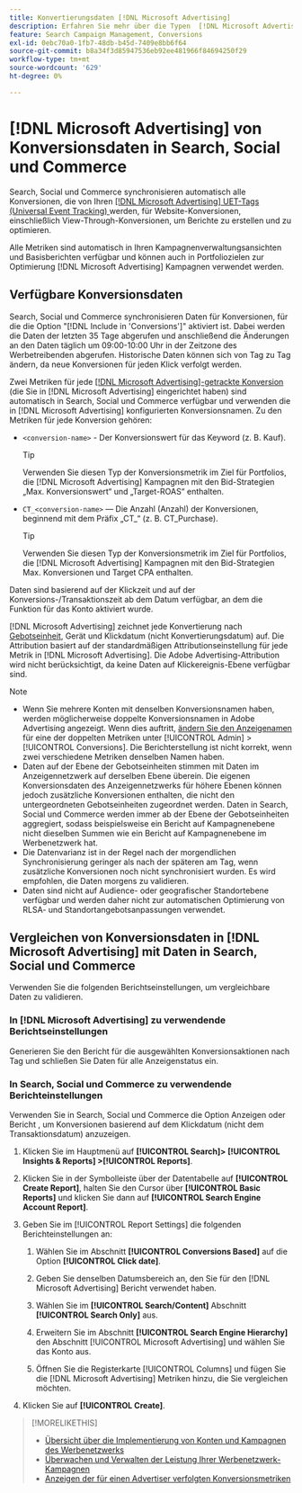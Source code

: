 ```yaml
---
title: Konvertierungsdaten [!DNL Microsoft Advertising]
description: Erfahren Sie mehr über die Typen  [!DNL Microsoft Advertising] verfolgten Konversionsdaten, die in Search, Social und Commerce verfügbar sind.
feature: Search Campaign Management, Conversions
exl-id: 0ebc70a0-1fb7-48db-b45d-7409e8bb6f64
source-git-commit: b8a34f3d85947536eb92ee481966f84694250f29
workflow-type: tm+mt
source-wordcount: '629'
ht-degree: 0%

---
```


# [!DNL Microsoft Advertising] von Konversionsdaten in Search, Social und Commerce

Search, Social und Commerce synchronisieren automatisch alle Konversionen, die von Ihren [[!DNL Microsoft Advertising] UET-Tags (Universal Event Tracking) ](https://help.ads.microsoft.com/#apex/ads/en/53056) werden, für Website-Konversionen, einschließlich View-Through-Konversionen, um Berichte zu erstellen und zu optimieren.

Alle Metriken sind automatisch in Ihren Kampagnenverwaltungsansichten und Basisberichten verfügbar und können auch in Portfoliozielen zur Optimierung [!DNL Microsoft Advertising] Kampagnen verwendet werden.

## Verfügbare Konversionsdaten

Search, Social und Commerce synchronisieren Daten für Konversionen, für die die Option &quot;[!DNL Include in 'Conversions']&quot; aktiviert ist. Dabei werden die Daten der letzten 35 Tage abgerufen und anschließend die Änderungen an den Daten täglich um 09:00-10:00 Uhr in der Zeitzone des Werbetreibenden abgerufen. Historische Daten können sich von Tag zu Tag ändern, da neue Konversionen für jeden Klick verfolgt werden.

Zwei Metriken für jede [[!DNL Microsoft Advertising]-getrackte Konversion](https://help.ads.microsoft.com/apex/index/3/en-us/n5012) (die Sie in [!DNL Microsoft Advertising] eingerichtet haben) sind automatisch in Search, Social und Commerce verfügbar und verwenden die in [!DNL Microsoft Advertising] konfigurierten Konversionsnamen. Zu den Metriken für jede Konversion gehören:

* `<conversion-name>` - Der Konversionswert für das Keyword (z. B. Kauf).

  >[!TIP]
  >
  >Verwenden Sie diesen Typ der Konversionsmetrik im Ziel für Portfolios, die [!DNL Microsoft Advertising] Kampagnen mit den Bid-Strategien „Max. Konversionswert“ und „Target-ROAS“ enthalten.

* `CT_<conversion-name>` — Die Anzahl (Anzahl) der Konversionen, beginnend mit dem Präfix „CT_“ (z. B. CT_Purchase).

  >[!TIP]
  >
  >Verwenden Sie diesen Typ der Konversionsmetrik im Ziel für Portfolios, die [!DNL Microsoft Advertising] Kampagnen mit den Bid-Strategien Max. Konversionen und Target CPA enthalten.

Daten sind basierend auf der Klickzeit und auf der Konversions-/Transaktionszeit ab dem Datum verfügbar, an dem die Funktion für das Konto aktiviert wurde.

[!DNL Microsoft Advertising] zeichnet jede Konvertierung nach [Gebotseinheit](/help/search-social-commerce/glossary.md#a-b), Gerät und Klickdatum (nicht Konvertierungsdatum) auf. Die Attribution basiert auf der standardmäßigen Attributionseinstellung für jede Metrik in [!DNL Microsoft Advertising]. Die Adobe Advertising-Attribution wird nicht berücksichtigt, da keine Daten auf Klickereignis-Ebene verfügbar sind.

>[!NOTE]
>
>* Wenn Sie mehrere Konten mit denselben Konversionsnamen haben, werden möglicherweise doppelte Konversionsnamen in Adobe Advertising angezeigt. Wenn dies auftritt, [ändern Sie den Anzeigenamen](/help/search-social-commerce/admin/conversion-metrics/conversion-metric-edit-display-name.md) für eine der doppelten Metriken unter [!UICONTROL Admin] > [!UICONTROL Conversions]. Die Berichterstellung ist nicht korrekt, wenn zwei verschiedene Metriken denselben Namen haben.
>* Daten auf der Ebene der Gebotseinheiten stimmen mit Daten im Anzeigennetzwerk auf derselben Ebene überein. Die eigenen Konversionsdaten des Anzeigennetzwerks für höhere Ebenen können jedoch zusätzliche Konversionen enthalten, die nicht den untergeordneten Gebotseinheiten zugeordnet werden. Daten in Search, Social und Commerce werden immer ab der Ebene der Gebotseinheiten aggregiert, sodass beispielsweise ein Bericht auf Kampagnenebene nicht dieselben Summen wie ein Bericht auf Kampagnenebene im Werbenetzwerk hat.
>* Die Datenvarianz ist in der Regel nach der morgendlichen Synchronisierung geringer als nach der späteren am Tag, wenn zusätzliche Konversionen noch nicht synchronisiert wurden. Es wird empfohlen, die Daten morgens zu validieren.
>* Daten sind nicht auf Audience- oder geografischer Standortebene verfügbar und werden daher nicht zur automatischen Optimierung von RLSA- und Standortangebotsanpassungen verwendet.

## Vergleichen von Konversionsdaten in [!DNL Microsoft Advertising] mit Daten in Search, Social und Commerce

Verwenden Sie die folgenden Berichtseinstellungen, um vergleichbare Daten zu validieren.

### In [!DNL Microsoft Advertising] zu verwendende Berichtseinstellungen

Generieren Sie den Bericht für die ausgewählten Konversionsaktionen nach Tag und schließen Sie Daten für alle Anzeigenstatus ein.

### In Search, Social und Commerce zu verwendende Berichteinstellungen

Verwenden Sie in Search, Social und Commerce die Option Anzeigen oder Bericht , um Konversionen basierend auf dem Klickdatum (nicht dem Transaktionsdatum) anzuzeigen.

1. Klicken Sie im Hauptmenü auf **[!UICONTROL Search]> [!UICONTROL Insights & Reports] >[!UICONTROL Reports]**.

1. Klicken Sie in der Symbolleiste über der Datentabelle auf **[!UICONTROL Create Report]**, halten Sie den Cursor über **[!UICONTROL Basic Reports]** und klicken Sie dann auf **[!UICONTROL Search Engine Account Report]**.

1. Geben Sie im [!UICONTROL Report Settings] die folgenden Berichteinstellungen an:

   1. Wählen Sie im Abschnitt **[!UICONTROL Conversions Based]** auf die Option **[!UICONTROL Click date]**.

   1. Geben Sie denselben Datumsbereich an, den Sie für den [!DNL Microsoft Advertising] Bericht verwendet haben.

   1. Wählen Sie im **[!UICONTROL Search/Content]** Abschnitt **[!UICONTROL Search Only]** aus.

   1. Erweitern Sie im Abschnitt **[!UICONTROL Search Engine Hierarchy]** den Abschnitt [!UICONTROL Microsoft Advertising] und wählen Sie das Konto aus.

   1. Öffnen Sie die Registerkarte [!UICONTROL Columns] und fügen Sie die [!DNL Microsoft Advertising] Metriken hinzu, die Sie vergleichen möchten.

1. Klicken Sie auf **[!UICONTROL Create]**.

>[!MORELIKETHIS]
>
>* [Übersicht über die Implementierung von Konten und Kampagnen des Werbenetzwerks](campaign-implemention-overview.md)
>* [Überwachen und Verwalten der Leistung Ihrer Werbenetzwerk-Kampagnen](monitor-performance-campaigns.md)
>* [Anzeigen der für einen Advertiser verfolgten Konversionsmetriken](/help/search-social-commerce/admin/conversion-metrics/conversion-metric-view-tracked.md)
